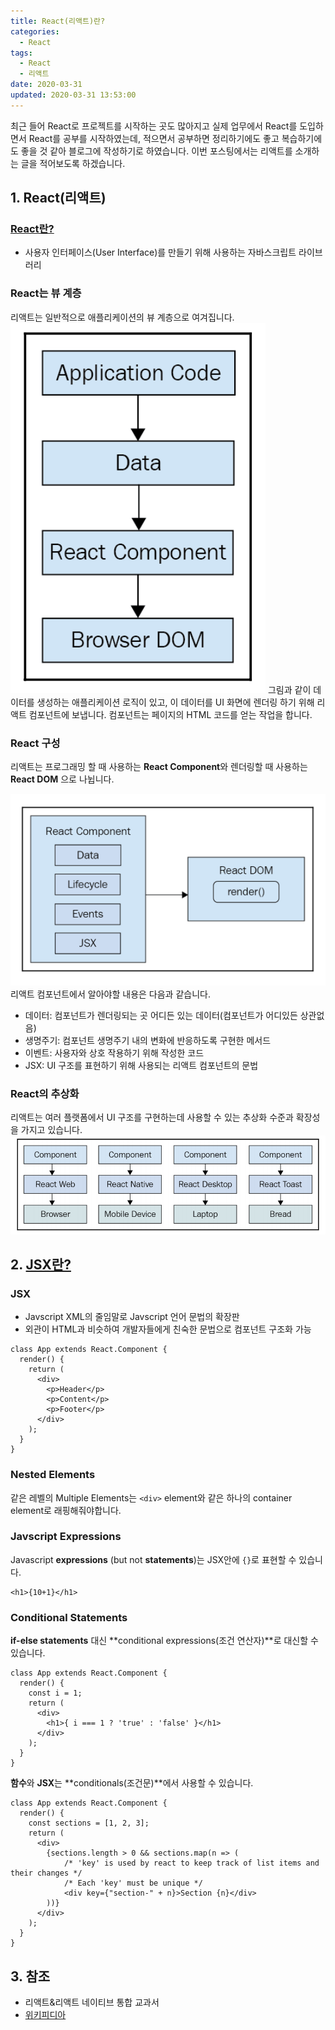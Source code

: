 ```yaml
---
title: React(리액트)란?
categories:
  - React
tags:
  - React
  - 리액트
date: 2020-03-31
updated: 2020-03-31 13:53:00
---
```

최근 들어 React로 프로젝트를 시작하는 곳도 많아지고 실제 업무에서 React를 도입하면서 React를 공부를 시작하였는데, 적으면서 공부하면 정리하기에도 좋고 복습하기에도 좋을 것 같아 블로그에 작성하기로 하였습니다. 이번 포스팅에서는 리액트를 소개하는 글을 적어보도록 하겠습니다.

## 1. React(리액트)

### [React란?](https://ko.wikipedia.org/wiki/%EB%A6%AC%EC%95%A1%ED%8A%B8_(%EC%9E%90%EB%B0%94%EC%8A%A4%ED%81%AC%EB%A6%BD%ED%8A%B8_%EB%9D%BC%EC%9D%B4%EB%B8%8C%EB%9F%AC%EB%A6%AC))
- 사용자 인터페이스(User Interface)를 만들기 위해 사용하는 자바스크립트 라이브러리

### React는 뷰 계층
리액트는 일반적으로 애플리케이션의 뷰 계층으로 여겨집니다.
![react](/images/react/react.png)
그림과 같이 데이터를 생성하는 애플리케이션 로직이 있고, 이 데이터를 UI 화면에 렌더링 하기 위해 리액트 컴포넌트에 보냅니다. 컴포넌트는 페이지의 HTML 코드를 얻는 작업을 합니다. 

### React 구성
리액트는 프로그래밍 할 때 사용하는 **React Component**와 렌더링할 때 사용하는 **React DOM** 으로 나뉩니다.
<!-- more -->
![react_component](/images/react/react_component.png)
리액트 컴포넌트에서 알아야할 내용은 다음과 같습니다.
- 데이터: 컴포넌트가 렌더링되는 곳 어디든 있는 데이터(컴포넌트가 어디있든 상관없음)
- 생명주기: 컴포넌트 생명주기 내의 변화에 반응하도록 구현한 메서드
- 이벤트: 사용자와 상호 작용하기 위해 작성한 코드
- JSX: UI 구조를 표현하기 위해 사용되는 리액트 컴포넌트의 문법

### React의 추상화
리액트는 여러 플랫폼에서 UI 구조를 구현하는데 사용할 수 있는 추상화 수준과 확장성을 가지고 있습니다.
![react_abstraction](/images/react/react_abstraction.png)

## 2. [JSX란?](https://en.wikipedia.org/wiki/React_(web_framework)#JSX)

### JSX
- Javscript XML의 줄임말로 Javscript 언어 문법의 확장판
- 외관이 HTML과 비슷하여 개발자들에게 친숙한 문법으로 컴포넌트 구조화 가능

```
class App extends React.Component {
  render() {
    return (
      <div>
        <p>Header</p>
        <p>Content</p>
        <p>Footer</p>
      </div>
    );
  }
}
```

### Nested Elements
같은 레벨의 Multiple Elements는 `<div>` element와 같은 하나의 container element로 래핑해줘야합니다.

### Javscript Expressions
Javascript **expressions** (but not **statements**)는 JSX안에 `{}`로 표현할 수 있습니다.

```
<h1>{10+1}</h1>
```

### Conditional Statements
**if-else statements** 대신 **conditional expressions(조건 연산자)**로 대신할 수 있습니다.

```
class App extends React.Component {
  render() {
    const i = 1;
    return (
      <div>
        <h1>{ i === 1 ? 'true' : 'false' }</h1>
      </div>
    );
  }
}
```

**함수**와 **JSX**는 **conditionals(조건문)**에서 사용할 수 있습니다.

```
class App extends React.Component {
  render() {
    const sections = [1, 2, 3];
    return (
      <div>
        {sections.length > 0 && sections.map(n => (
            /* 'key' is used by react to keep track of list items and their changes */
            /* Each 'key' must be unique */
            <div key={"section-" + n}>Section {n}</div>
        ))}
      </div>
    );
  }
}
```

## 3. 참조
- 리액트&리액트 네이티브 통합 교과서
- [위키피디아](https://en.wikipedia.org/wiki/React_(web_framework)#JSX)